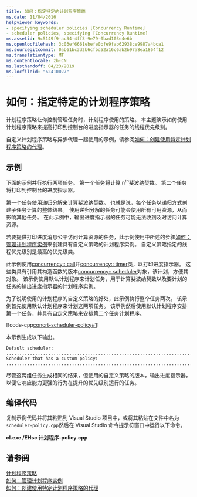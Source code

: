 ```yaml
---
title: 如何：指定特定的计划程序策略
ms.date: 11/04/2016
helpviewer_keywords:
- specifying scheduler policies [Concurrency Runtime]
- scheduler policies, specifying [Concurrency Runtime]
ms.assetid: 9c5149f9-ac34-4ff3-9e79-0bad103e4e6b
ms.openlocfilehash: 3c03ef6661ebefe0bfe9fab62938ce9987a4bca1
ms.sourcegitcommit: 0ab61bc3d2b6cfbd52a16c6ab2b97a8ea1864f12
ms.translationtype: MT
ms.contentlocale: zh-CN
ms.lasthandoff: 04/23/2019
ms.locfileid: "62410027"
---
```

# <a name="how-to-specify-specific-scheduler-policies"></a>如何：指定特定的计划程序策略

计划程序策略让你控制管理任务时，计划程序使用的策略。 本主题演示如何使用计划程序策略来提高打印到控制台的进度指示器的任务的线程优先级别。

自定义计划程序策略与异步代理一起使用的示例，请参阅[如何：创建使用特定计划程序策略的代理](../../parallel/concrt/how-to-create-agents-that-use-specific-scheduler-policies.md)。

## <a name="example"></a>示例

下面的示例并行执行两项任务。 第一个任务将计算 n<sup>th</sup>斐波纳契数。 第二个任务将打印到控制台的进度指示器。

第一个任务使用递归分解来计算斐波纳契数。 也就是说，每个任务以递归方式创建子任务计算的整体结果。 使用递归分解的任务可能会使用所有可用资源，从而影响其他任务。 在此示例中，输出进度指示器的任务可能无法收到及时访问计算资源。

若要提供打印进度消息公平访问计算资源的任务，此示例使用中所述的步骤[如何：管理计划程序实例](../../parallel/concrt/how-to-manage-a-scheduler-instance.md)来创建具有自定义策略的计划程序实例。 自定义策略指定的线程优先级别是最高的优先级类。

此示例使用[concurrency:: call](../../parallel/concrt/reference/call-class.md)并[concurrency:: timer](../../parallel/concrt/reference/timer-class.md)类，以打印进度指示器。 这些类具有引用其构造函数的版本[concurrency:: scheduler](../../parallel/concrt/reference/scheduler-class.md)对象，该计划，方便其对象。 该示例使用默认计划程序来计划任务，用于计算斐波纳契数以及要计划的任务的输出进度指示器的计划程序实例。

为了说明使用的计划程序的自定义策略的好处，此示例执行整个任务两次。 该示例首先使用默认计划程序来计划这两项任务。 该示例然后使用默认计划程序安排第一个任务，并具有自定义策略来安排第二个任务计划程序。

[!code-cpp[concrt-scheduler-policy#1](../../parallel/concrt/codesnippet/cpp/how-to-specify-specific-scheduler-policies_1.cpp)]

本示例生成以下输出。

```Output
Default scheduler:
...........................................................................done
Scheduler that has a custom policy:
...........................................................................done
```

尽管这两组任务生成相同的结果，但使用的自定义策略的版本，输出进度指示器，以便它响应能力更强的行为在提升的优先级别运行的任务。

## <a name="compiling-the-code"></a>编译代码

复制示例代码并将其粘贴到 Visual Studio 项目中，或将其粘贴在文件中名为`scheduler-policy.cpp`然后在 Visual Studio 命令提示符窗口中运行以下命令。

**cl.exe /EHsc 计划程序-policy.cpp**

## <a name="see-also"></a>请参阅

[计划程序策略](../../parallel/concrt/scheduler-policies.md)<br/>
[如何：管理计划程序实例](../../parallel/concrt/how-to-manage-a-scheduler-instance.md)<br/>
[如何：创建使用特定计划程序策略的代理](../../parallel/concrt/how-to-create-agents-that-use-specific-scheduler-policies.md)
